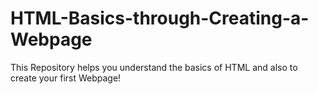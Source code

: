 # HTML-Basics-through-Creating-a-Webpage
This Repository helps you understand the basics of HTML and also to create your first Webpage!
